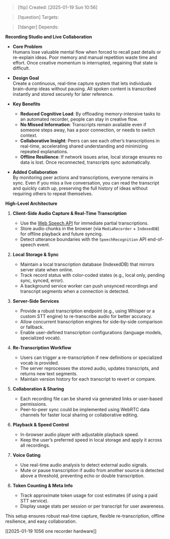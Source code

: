 
>[!tip] Created: [2025-01-19 Sun 10:56]

>[!question] Targets: 

>[!danger] Depends: 

**Recording Studio and Live Collaboration**

- **Core Problem**  
    Humans lose valuable mental flow when forced to recall past details or re-explain ideas. Poor memory and manual repetition waste time and effort. Once creative momentum is interrupted, regaining that state is difficult.
    
- **Design Goal**  
    Create a continuous, real-time capture system that lets individuals brain-dump ideas without pausing. All spoken content is transcribed instantly and stored securely for later reference.
    
- **Key Benefits**
    
    - **Reduced Cognitive Load**: By offloading memory-intensive tasks to an automated recorder, people can stay in creative flow.
    - **No Missed Information**: Transcripts remain available even if someone steps away, has a poor connection, or needs to switch context.
    - **Collaborative Insight**: Peers can see each other’s transcriptions in real-time, accelerating shared understanding and minimizing repeated explanations.
    - **Offline Resilience**: If network issues arise, local storage ensures no data is lost. Once reconnected, transcripts sync automatically.
- **Added Collaboration**  
    By monitoring peer actions and transcriptions, everyone remains in sync. Even if you miss a live conversation, you can read the transcript and quickly catch up, preserving the full history of ideas without requiring others to repeat themselves.

**High-Level Architecture**

1. **Client-Side Audio Capture & Real-Time Transcription**
    
    - Use the [Web Speech API](https://developer.mozilla.org/docs/Web/API/Web_Speech_API) for immediate partial transcriptions.
    - Store audio chunks in the browser (via `MediaRecorder` + `IndexedDB`) for offline playback and future syncing.
    - Detect utterance boundaries with the `SpeechRecognition` API end-of-speech event.
2. **Local Storage & Sync**
    
    - Maintain a local transcription database (IndexedDB) that mirrors server state when online.
    - Track record status with color-coded states (e.g., local only, pending sync, synced, error).
    - A background service worker can push unsynced recordings and transcript segments when a connection is detected.
3. **Server-Side Services**
    
    - Provide a robust transcription endpoint (e.g., using Whisper or a custom STT engine) to re-transcribe audio for better accuracy.
    - Allow concurrent transcription engines for side-by-side comparison or fallback.
    - Enable user-defined transcription configurations (language models, specialized vocab).
4. **Re-Transcription Workflow**
    
    - Users can trigger a re-transcription if new definitions or specialized vocab is provided.
    - The server reprocesses the stored audio, updates transcripts, and returns new text segments.
    - Maintain version history for each transcript to revert or compare.
5. **Collaboration & Sharing**
    
    - Each recording file can be shared via generated links or user-based permissions.
    - Peer-to-peer sync could be implemented using WebRTC data channels for faster local sharing or collaborative editing.
6. **Playback & Speed Control**
    
    - In-browser audio player with adjustable playback speed.
    - Keep the user’s preferred speed in local storage and apply it across all recordings.
7. **Voice Gating**
    
    - Use real-time audio analysis to detect external audio signals.
    - Mute or pause transcription if audio from another source is detected above a threshold, preventing echo or double transcription.
8. **Token Counting & Meta Info**
    
    - Track approximate token usage for cost estimates (if using a paid STT service).
    - Display usage stats per session or per transcript for user awareness.

This setup ensures robust real-time capture, flexible re-transcription, offline resilience, and easy collaboration.

[[2025-01-19 1056 one recorder hardware]]
